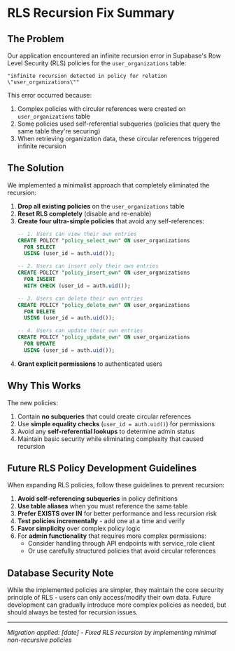 # RLS Recursion Fix Summary

## The Problem

Our application encountered an infinite recursion error in Supabase's Row Level Security (RLS) policies for the `user_organizations` table:

```
"infinite recursion detected in policy for relation \"user_organizations\""
```

This error occurred because:

1. Complex policies with circular references were created on `user_organizations` table
2. Some policies used self-referential subqueries (policies that query the same table they're securing)
3. When retrieving organization data, these circular references triggered infinite recursion

## The Solution

We implemented a minimalist approach that completely eliminated the recursion:

1. **Drop all existing policies** on the `user_organizations` table
2. **Reset RLS completely** (disable and re-enable)
3. **Create four ultra-simple policies** that avoid any self-references:
   ```sql
   -- 1. Users can view their own entries
   CREATE POLICY "policy_select_own" ON user_organizations 
     FOR SELECT 
     USING (user_id = auth.uid());

   -- 2. Users can insert only their own entries
   CREATE POLICY "policy_insert_own" ON user_organizations 
     FOR INSERT
     WITH CHECK (user_id = auth.uid());

   -- 3. Users can delete their own entries
   CREATE POLICY "policy_delete_own" ON user_organizations 
     FOR DELETE
     USING (user_id = auth.uid());

   -- 4. Users can update their own entries
   CREATE POLICY "policy_update_own" ON user_organizations
     FOR UPDATE
     USING (user_id = auth.uid());
   ```
4. **Grant explicit permissions** to authenticated users

## Why This Works

The new policies:

1. Contain **no subqueries** that could create circular references
2. Use **simple equality checks** (`user_id = auth.uid()`) for permissions
3. Avoid any **self-referential lookups** to determine admin status
4. Maintain basic security while eliminating complexity that caused recursion

## Future RLS Policy Development Guidelines

When expanding RLS policies, follow these guidelines to prevent recursion:

1. **Avoid self-referencing subqueries** in policy definitions
2. **Use table aliases** when you must reference the same table
3. **Prefer EXISTS over IN** for better performance and less recursion risk
4. **Test policies incrementally** - add one at a time and verify
5. **Favor simplicity** over complex policy logic
6. For **admin functionality** that requires more complex permissions:
   - Consider handling through API endpoints with service_role client
   - Or use carefully structured policies that avoid circular references

## Database Security Note

While the implemented policies are simpler, they maintain the core security principle of RLS - users can only access/modify their own data. Future development can gradually introduce more complex policies as needed, but should always be tested for recursion issues.

---

*Migration applied: [date] - Fixed RLS recursion by implementing minimal non-recursive policies* 